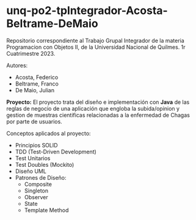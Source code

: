 # unq-po2-tpIntegrador-Acosta-Beltrame-DeMaio
Repositorio correspondiente al Trabajo Grupal Integrador de la materia Programacion con Objetos II, de la Universidad Nacional de Quilmes. 
1r Cuatrimestre 2023.

Autores: 
  - Acosta, Federico
  - Beltrame, Franco
  - De Maio, Julian

**Proyecto:**
  El proyecto trata del diseño e implementación con **Java** de las reglas de negocio de una aplicación que engloba la subida/opinion y gestion de muestras cientificas relacionadas a la enfermedad de Chagas por parte de usuarios.

Conceptos aplicados al proyecto:
- Principios SOLID
- TDD (Test-Driven Development)
- Test Unitarios
- Test Doubles (Mockito)
- Diseño UML
- Patrones de Diseño:
  * Composite
  * Singleton
  * Observer
  * State
  * Template Method
